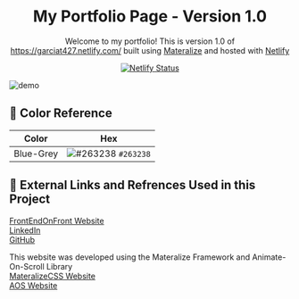 <h1 align="center">
  My Portfolio Page - Version 1.0
</h1>
<p align="center">
  Welcome to my portfolio! This is version 1.0 of <a href="https://garciat427.netlify.com/" target="_blank">https://garciat427.netlify.com/</a> built using <a href="https://materializecss.com/" target="_blank">Materalize</a> and hosted with <a href="https://www.netlify.com/" target="_blank">Netlify</a>
</p>

<p align="center">
  
  <a href="https://app.netlify.com/sites/brittanychiang/deploys" target="_blank">
    <img src="https://api.netlify.com/api/v1/badges/17923dc8-a89c-4305-afe2-a1acaadee1ce/deploy-status" alt="Netlify Status" />
  </a>
</p>

![demo](https://i.gyazo.com/73f8d4548a375fe93ffb9d9fb6d10ed8.png)

## 🎨 Color Reference

| Color          | Hex                                                                |
| -------------- | ------------------------------------------------------------------ |
| Blue-Grey      | ![#263238](https://via.placeholder.com/10/263238?text=+) `#263238` |

## 🔗 External Links and Refrences Used in this Project
[FrontEndOnFront Website](https://frontendonfront.com/)  
[LinkedIn](www.linkedin.com/in/garciat427)  
[GitHub](https://github.com/Garciat427/)  

This website was developed using the Materalize Framework and Animate-On-Scroll Library  
[MateralizeCSS Website](https://materializecss.com/)  
[AOS Website](https://michalsnik.github.io/aos/)  
